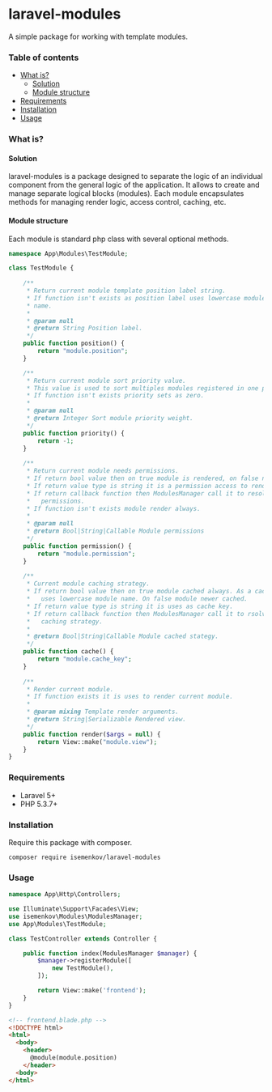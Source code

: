 # laravel-modules

A simple package for working with template modules.



### Table of contents

* [What is?](#what-is)
  * [Solution](#solution)
  * [Module structure](#module-structure)
* [Requirements](#requirements)
* [Installation](#installation)
* [Usage](#usage)



### What is?

#### Solution

laravel-modules is a package designed to separate the logic of an individual component from the general logic of the application. It allows to create and manage separate logical blocks (modules). Each module encapsulates methods for managing render logic, access control, caching, etc.

#### Module structure

Each module is standard php class with several optional methods.

```php
namespace App\Modules\TestModule;

class TestModule {
    
    /**
     * Return current module template position label string.
     * If function isn't exists as position label uses lowercase module class 
     * name.
     * 
     * @param null
     * @return String Position label.
     */ 
    public function position() {
        return "module.position";
    }

    /**
     * Return current module sort priority value.
     * This value is used to sort multiples modules registered in one position.
     * If function isn't exists priority sets as zero.
     * 
     * @param null
     * @return Integer Sort module priority weight.
     */ 
    public function priority() {
        return -1;
    } 
    
    /**
     * Return current module needs permissions.
     * If return bool value then on true module is rendered, on false none.
     * If return value type is string it is a permission access to render. 
     * If return callback function then ModulesManager call it to resolve 
     *   permissions.
     * If function isn't exists module render always.
     *  
     * @param null
     * @return Bool|String|Callable Module permissions
     */ 
    public function permission() {
        return "module.permission";
    }
    
    /**
     * Current module caching strategy. 
     * If return bool value then on true module cached always. As a cache key 
     *   uses lowercase module name. On false module newer cached.
     * If return value type is string it is uses as cache key.
     * If return callback function then ModulesManager call it to rsolve
     *   caching strategy.
     * 
     * @return Bool|String|Callable Module cached stategy.
     */ 
    public function cache() {
        return "module.cache_key";
    }
    
    /**
     * Render current module.
     * If function exists it is uses to render current module.
     * 
     * @param mixing Template render arguments.
     * @return String|Serializable Rendered view.
     */ 
    public function render($args = null) {
        return View::make("module.view");
    }
}
```



### Requirements

* Laravel 5+
* PHP 5.3.7+



### Installation

Require this package with composer.

```composer
composer require isemenkov/laravel-modules
```



### Usage

```php
namespace App\Http\Controllers;

use Illuminate\Support\Facades\View;
use isemenkov\Modules\ModulesManager;
use App\Modules\TestModule;

class TestController extends Controller {

    public function index(ModulesManager $manager) {
        $manager->registerModule([
            new TestModule(),
        ]);

        return View::make('frontend');
    }
}
```

```html
<!-- frontend.blade.php -->
<!DOCTYPE html>
<html>
  <body>
    <header>
      @module(module.position)    
    </header>
  <body>
</html>
```